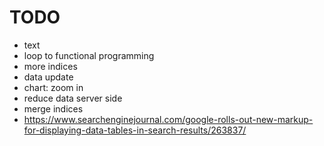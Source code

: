 # TODO

- text
- loop to functional programming
- more indices
- data update
- chart: zoom in
- reduce data server side
- merge indices
- https://www.searchenginejournal.com/google-rolls-out-new-markup-for-displaying-data-tables-in-search-results/263837/
